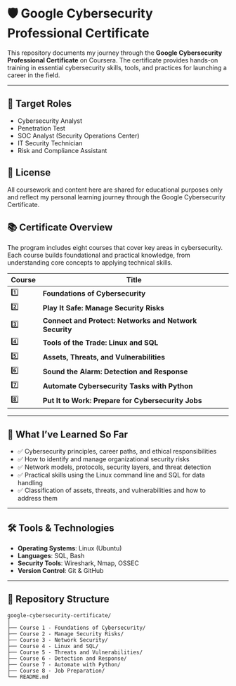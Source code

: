# 🛡️ Google Cybersecurity Professional Certificate

This repository documents my journey through the **Google Cybersecurity Professional Certificate** on Coursera. The certificate provides hands-on training in essential cybersecurity skills, tools, and practices for launching a career in the field.

---

## 💼 Target Roles

- Cybersecurity Analyst
- Penetration Test
- SOC Analyst (Security Operations Center)
- IT Security Technician
- Risk and Compliance Assistant

## 📜 License

All coursework and content here are shared for educational purposes only and reflect my personal learning journey through the Google Cybersecurity Certificate.

## 📚 Certificate Overview

The program includes eight courses that cover key areas in cybersecurity. Each course builds foundational and practical knowledge, from understanding core concepts to applying technical skills.

| Course | Title                                                  |
| ------ | ------------------------------------------------------ |
| 1️⃣     | **Foundations of Cybersecurity**                       |
| 2️⃣     | **Play It Safe: Manage Security Risks**                |
| 3️⃣     | **Connect and Protect: Networks and Network Security** |
| 4️⃣     | **Tools of the Trade: Linux and SQL**                  |
| 5️⃣     | **Assets, Threats, and Vulnerabilities**               |
| 6️⃣     | **Sound the Alarm: Detection and Response**            |
| 7️⃣     | **Automate Cybersecurity Tasks with Python**           |
| 8️⃣     | **Put It to Work: Prepare for Cybersecurity Jobs**     |

---

## 🧠 What I’ve Learned So Far

- ✅ Cybersecurity principles, career paths, and ethical responsibilities
- ✅ How to identify and manage organizational security risks
- ✅ Network models, protocols, security layers, and threat detection
- ✅ Practical skills using the Linux command line and SQL for data handling
- ✅ Classification of assets, threats, and vulnerabilities and how to address them

---

## 🛠️ Tools & Technologies

- **Operating Systems**: Linux (Ubuntu)
- **Languages**: SQL, Bash
- **Security Tools**: Wireshark, Nmap, OSSEC
- **Version Control**: Git & GitHub

---

## 📂 Repository Structure

```plaintext
google-cybersecurity-certificate/
│
├── Course 1 - Foundations of Cybersecurity/
├── Course 2 - Manage Security Risks/
├── Course 3 - Network Security/
├── Course 4 - Linux and SQL/
├── Course 5 - Threats and Vulnerabilities/
├── Course 6 - Detection and Response/
├── Course 7 - Automate with Python/
├── Course 8 - Job Preparation/
└── README.md
```

<!-- Daily streak commit for September 29>
